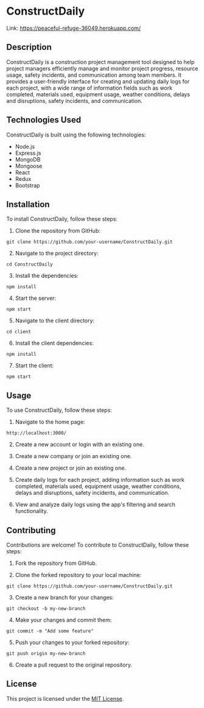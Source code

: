 

# ConstructDaily
Link: https://peaceful-refuge-36049.herokuapp.com/

## Description

ConstructDaily is a construction project management tool designed to help project managers efficiently manage and monitor project progress, resource usage, safety incidents, and communication among team members. It provides a user-friendly interface for creating and updating daily logs for each project, with a wide range of information fields such as work completed, materials used, equipment usage, weather conditions, delays and disruptions, safety incidents, and communication.

## Technologies Used

ConstructDaily is built using the following technologies:

- Node.js
- Express.js
- MongoDB
- Mongoose
- React
- Redux
- Bootstrap

## Installation

To install ConstructDaily, follow these steps:

1. Clone the repository from GitHub:

```
git clone https://github.com/your-username/ConstructDaily.git
```

2. Navigate to the project directory:

```
cd ConstructDaily
```

3. Install the dependencies:

```
npm install
```

4. Start the server:

```
npm start
```

5. Navigate to the client directory:

```
cd client
```

6. Install the client dependencies:

```
npm install
```

7. Start the client:

```
npm start
```

## Usage

To use ConstructDaily, follow these steps:

1. Navigate to the home page:

```
http://localhost:3000/
```

2. Create a new account or login with an existing one.

3. Create a new company or join an existing one.

4. Create a new project or join an existing one.

5. Create daily logs for each project, adding information such as work completed, materials used, equipment usage, weather conditions, delays and disruptions, safety incidents, and communication.

6. View and analyze daily logs using the app's filtering and search functionality.

## Contributing

Contributions are welcome! To contribute to ConstructDaily, follow these steps:

1. Fork the repository from GitHub.

2. Clone the forked repository to your local machine:

```
git clone https://github.com/your-username/ConstructDaily.git
```

3. Create a new branch for your changes:

```
git checkout -b my-new-branch
```

4. Make your changes and commit them:

```
git commit -m "Add some feature"
```

5. Push your changes to your forked repository:

```
git push origin my-new-branch
```

6. Create a pull request to the original repository.

## License

This project is licensed under the [MIT License](https://opensource.org/licenses/MIT).
